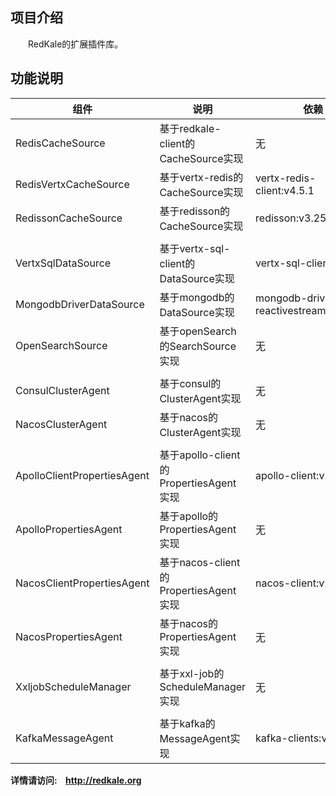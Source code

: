 ## 项目介绍
&emsp;&emsp;RedKale的扩展插件库。
## 功能说明
|组件|说明|依赖|
| --- | --- | --- |
|RedisCacheSource|基于redkale-client的CacheSource实现|无|
|RedisVertxCacheSource|基于vertx-redis的CacheSource实现|vertx-redis-client:v4.5.1|
|RedissonCacheSource|基于redisson的CacheSource实现|redisson:v3.25.2|
|  |  |
|VertxSqlDataSource|基于vertx-sql-client的DataSource实现|vertx-sql-client:v4.5.1|
|MongodbDriverDataSource|基于mongodb的DataSource实现|mongodb-driver-reactivestreams:v4.11.1|
|OpenSearchSource|基于openSearch的SearchSource实现|无|
|  |  |
|ConsulClusterAgent|基于consul的ClusterAgent实现|无|
|NacosClusterAgent|基于nacos的ClusterAgent实现|无|
|  |  |
|ApolloClientPropertiesAgent|基于apollo-client的PropertiesAgent实现|apollo-client:v2.1.0
|ApolloPropertiesAgent|基于apollo的PropertiesAgent实现|无|
|NacosClientPropertiesAgent|基于nacos-client的PropertiesAgent实现|nacos-client:v2.2.4
|NacosPropertiesAgent|基于nacos的PropertiesAgent实现|无|
|  |  |
|XxljobScheduleManager|基于xxl-job的ScheduleManager实现|无|
|  |  |
|KafkaMessageAgent|基于kafka的MessageAgent实现|kafka-clients:v3.6.1|


<b>详情请访问:&nbsp;&nbsp;&nbsp;&nbsp;<a href='http://redkale.org' target='_blank'>http://redkale.org</a></b>
